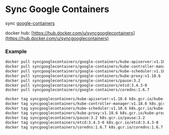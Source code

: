 # Sync Google Containers

sync [google-containers](https://console.cloud.google.com/gcr/images/google-containers/GLOBAL)

docker hub: [https://hub.docker.com/u/syncgooglecontainers](https://hub.docker.com/u/syncgooglecontainers)

### Example
```bash
docker pull syncgooglecontainers/google-containers/kube-apiserver:v1.18.6
docker pull syncgooglecontainers/google-containers/kube-controller-manager:v1.18.6
docker pull syncgooglecontainers/google-containers/kube-scheduler:v1.18.6
docker pull syncgooglecontainers/google-containers/kube-proxy:v1.18.6
docker pull syncgooglecontainers/google-containers/pause:3.2
docker pull syncgooglecontainers/google-containers/etcd:3.4.3-0
docker pull syncgooglecontainers/google-containers/coredns:1.6.7

docker tag syncgooglecontainers/kube-apiserver:v1.18.6 k8s.gcr.io/kube-apiserver:v1.18.6
docker tag syncgooglecontainers/kube-controller-manager:v1.18.6 k8s.gcr.io/kube-controller-manager:v1.18.6
docker tag syncgooglecontainers/kube-scheduler:v1.18.6 k8s.gcr.io/kube-scheduler:v1.18.6
docker tag syncgooglecontainers/kube-proxy:v1.18.6 k8s.gcr.io/kube-proxy:v1.18.6
docker tag syncgooglecontainers/pause:3.2 k8s.gcr.io/pause:3.2
docker tag syncgooglecontainers/etcd:3.4.3-0 k8s.gcr.io/etcd:3.4.3-0
docker tag syncgooglecontainers/coredns:1.6.7 k8s.gcr.io/coredns:1.6.7
```
